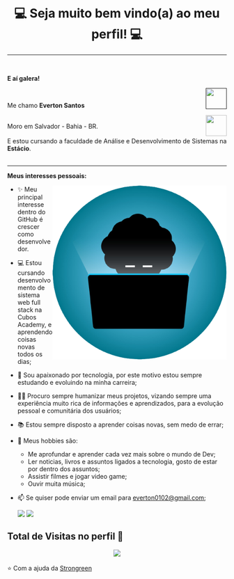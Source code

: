 <h1 align="center"> 💻 Seja muito bem vindo(a) ao meu perfil! 💻</h1>
<hr />
</a><br />
<p align="left" > 
  <b>E aí galera!</b>
</p>
<a href="" target="_blank">
  <img align="right" src="https://cdn.icon-icons.com/icons2/1211/PNG/512/1491579602-yumminkysocialmedia36_83067.png" width="48px" height="48px">
</a><br />
<p align="left" >
  Me chamo <b> Everton Santos </b> 
</p>
<a href="https://www.linkedin.com/in/everton-santos-899839214/" target="_blank">
  <img align="right" src="https://i.ibb.co/Kx2GSrT/linkedin.png" width="48px" height="48px">
</a><br />
Moro em Salvador - Bahia - BR.<br />
<br>
E estou cursando a faculdade de Análise e Desenvolvimento de Sistemas na <b> Estácio</b>.
<br />
<br>

<hr />

**Meus interesses pessoais:**

<img align="right" alt="GIF" src="https://github.com/evertonlsds/evertonlsds/blob/main/WhatsApp_Image_2021-06-17_at_16.04.24-removebg-preview.png" width="400px" />

- ✨ Meu principal interesse dentro do GitHub é crescer como desenvolvedor.
- 💻 Estou cursando desenvolvomento de sistema web full stack na Cubos Academy, e aprendendo coisas novas todos os dias;
- 💼 Sou apaixonado por tecnologia, por este motivo estou sempre estudando e evoluindo na minha carreira;
- 👧🏻 Procuro sempre humanizar meus projetos, vizando sempre uma experiência muito rica de informações e aprendizados, para a evolução pessoal e comunitária dos usuários;
- 📚 Estou sempre disposto a aprender coisas novas, sem medo de errar;
- 👾 Meus hobbies são: 
  - Me aprofundar e aprender cada vez mais sobre o mundo de Dev; 
  - Ler noticias, livros e assuntos ligados a tecnologia, gosto de estar por dentro dos assuntos;
  - Assistir filmes e jogar video game;
  - Ouvir muita música;
- 📫 Se quiser pode enviar um email para everton0102@gmail.com;

  <img height="150em" src="https://github-readme-stats-eight-theta.vercel.app/api?username=evertonlsds&show_icons=true&theme=blue&include_all_commits=true&count_private=true"/>
  <img height="150em" src="https://github-readme-stats-eight-theta.vercel.app/api/top-langs/?username=evertonlsds&layout=compact&langs_count=8&theme=blue"/>
<div>

 ## Total de Visitas no perfil 👀 <br>
<p align="center"> 
   <img alingn="center" src="https://profile-counter.glitch.me/evertonlsds/count.svg" />
</p>


⭐ Com a ajuda da  [Strongreen](https://github.com/Strongreen)
